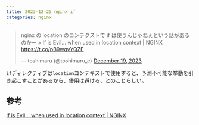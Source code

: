 ```yaml
---
title: 2023-12-25 nginx if
categories: nginx
---
```


<blockquote class="twitter-tweet"><p lang="ja" dir="ltr">nginx の location のコンテクストで if は使うんじゃねぇという話があるのかー » If is Evil… when used in location context | NGINX <a href="https://t.co/pB9wqvYQZE">https://t.co/pB9wqvYQZE</a></p>&mdash; toshimaru (@toshimaru_e) <a href="https://twitter.com/toshimaru_e/status/1736943755503226983?ref_src=twsrc%5Etfw">December 19, 2023</a></blockquote> <script async src="https://platform.twitter.com/widgets.js" charset="utf-8"></script>

`if`ディレクティブは`location`コンテキストで使用すると、予測不可能な挙動を引き起こすことがあるから、使用は避けろ、とのことらしい。

## 参考

[If is Evil… when used in location context \| NGINX](https://www.nginx.com/resources/wiki/start/topics/depth/ifisevil/)
